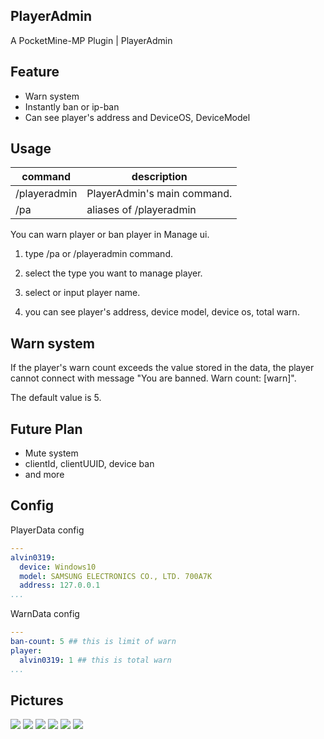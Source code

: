 ## PlayerAdmin

A PocketMine-MP Plugin | PlayerAdmin


Feature
------

* Warn system
* Instantly ban or ip-ban
* Can see player's address and DeviceOS, DeviceModel

## Usage
|command|description|
|---|---|
|/playeradmin|PlayerAdmin's main command.|
|/pa|aliases of /playeradmin|

You can warn player or ban player in Manage ui.

1. type /pa or /playeradmin command.

2. select the type you want to manage player.

3. select or input player name.

4. you can see player's address, device model, device os, total warn.

## Warn system

If the player's warn count exceeds the value stored in the data, the player cannot connect with message "You are banned. Warn count: [warn]".

The default value is 5.

## Future Plan

* Mute system
* clientId, clientUUID, device ban
* and more

## Config
PlayerData config
```yaml
---
alvin0319:
  device: Windows10
  model: SAMSUNG ELECTRONICS CO., LTD. 700A7K
  address: 127.0.0.1
...
```

WarnData config
```yaml
---
ban-count: 5 ## this is limit of warn
player:
  alvin0319: 1 ## this is total warn
...
```

## Pictures

![](https://raw.githubusercontent.com/alvin0319/PlayerAdmin/master/images/1.PNG)
![](https://raw.githubusercontent.com/alvin0319/PlayerAdmin/master/images/2.PNG)
![](https://raw.githubusercontent.com/alvin0319/PlayerAdmin/master/images/3.PNG)
![](https://raw.githubusercontent.com/alvin0319/PlayerAdmin/master/images/4.PNG)
![](https://raw.githubusercontent.com/alvin0319/PlayerAdmin/master/images/5.PNG)
![](https://raw.githubusercontent.com/alvin0319/PlayerAdmin/master/images/6.PNG)
